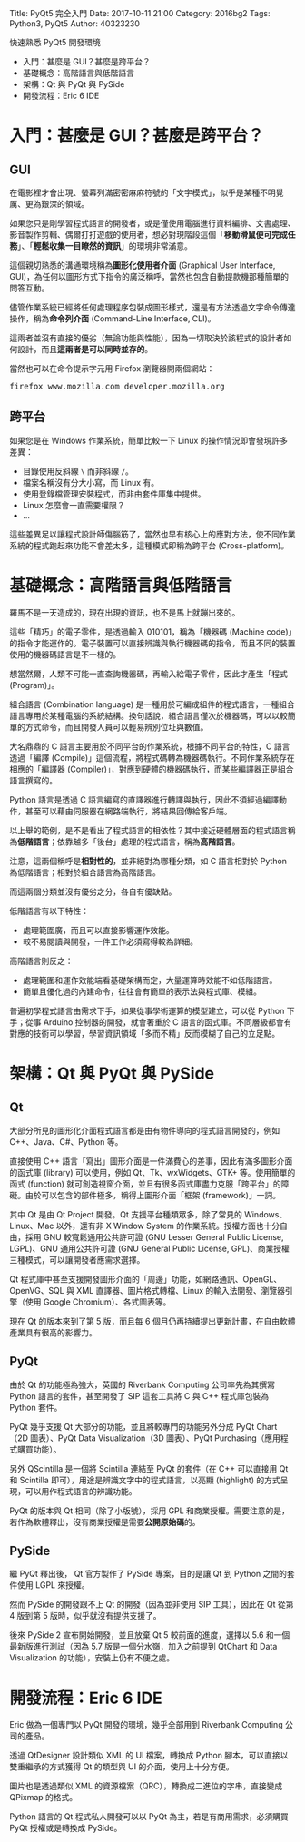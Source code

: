 Title: PyQt5 完全入門
Date: 2017-10-11 21:00
Category: 2016bg2
Tags: Python3, PyQt5
Author: 40323230

快速熟悉 PyQt5 開發環境

+ 入門：甚麼是 GUI？甚麼是跨平台？
+ 基礎概念：高階語言與低階語言
+ 架構：Qt 與 PyQt 與 PySide
+ 開發流程：Eric 6 IDE

<!-- PELICAN_END_SUMMARY -->

入門：甚麼是 GUI？甚麼是跨平台？
===

GUI
---

在電影裡才會出現、螢幕列滿密密麻麻符號的「文字模式」，似乎是某種不明覺厲、更為艱深的領域。

如果您只是剛學習程式語言的開發者，或是僅使用電腦進行資料編排、文書處理、影音製作剪輯、偶爾打打遊戲的使用者，想必對現階段這個「**移動滑鼠便可完成任務**」、「**輕鬆收集一目瞭然的資訊**」的環境非常滿意。

這個親切熟悉的溝通環境稱為**圖形化使用者介面** (Graphical User Interface, GUI)，為任何以圖形方式下指令的廣泛稱呼，當然也包含自動提款機那種簡單的問答互動。

儘管作業系統已經將任何處理程序包裝成圖形樣式，還是有方法透過文字命令傳達操作，稱為**命令列介面** (Command-Line Interface, CLI)。

這兩者並沒有直接的優劣（無論功能與性能），因為一切取決於該程式的設計者如何設計，而且**這兩者是可以同時並存的**。

當然也可以在命令提示字元用 Firefox 瀏覽器開兩個網站：

<pre class="brush: bash">
firefox www.mozilla.com developer.mozilla.org
</pre>

跨平台
---

如果您是在 Windows 作業系統，簡單比較一下 Linux 的操作情況即會發現許多差異：

+ 目錄使用反斜線 `\` 而非斜線 `/`。
+ 檔案名稱沒有分大小寫，而 Linux 有。
+ 使用登錄檔管理安裝程式，而非由套件庫集中提供。
+ Linux 怎麼會一直需要權限？
+ ...

這些差異足以讓程式設計師傷腦筋了，當然也早有核心上的應對方法，使不同作業系統的程式跑起來功能不會差太多，這種模式即稱為跨平台 (Cross-platform)。

基礎概念：高階語言與低階語言
===

羅馬不是一天造成的，現在出現的資訊，也不是馬上就蹦出來的。

這些「精巧」的電子零件，是透過輸入 010101，稱為「機器碼 (Machine code)」的指令才能運作的。電子裝置可以直接辨識與執行機器碼的指令，而且不同的裝置使用的機器碼語言是不一樣的。

想當然爾，人類不可能一直查詢機器碼，再輸入給電子零件，因此才產生「程式 (Program)」。

組合語言 (Combination language) 是一種用於可編成組件的程式語言，一種組合語言專用於某種電腦的系統結構。換句話說，組合語言僅次於機器碼，可以以較簡單的方式命令，而且開發人員可以輕易辨別位址與數值。

大名鼎鼎的 C 語言主要用於不同平台的作業系統，根據不同平台的特性，C 語言透過「編譯 (Compile)」這個流程，將程式碼轉為機器碼執行。不同作業系統存在相應的「編譯器 (Compiler)」，對應到硬體的機器碼執行，而某些編譯器正是組合語言撰寫的。

Python 語言是透過 C 語言編寫的直譯器進行轉譯與執行，因此不須經過編譯動作，甚至可以藉由伺服器在網路端執行，將結果回傳給客戶端。

以上舉的範例，是不是看出了程式語言的相依性？其中接近硬體層面的程式語言稱為**低階語言**；依靠越多「後台」處理的程式語言，稱為**高階語言**。

注意，這兩個稱呼是**相對性的**，並非絕對為哪種分類，如 C 語言相對於 Python 為低階語言；相對於組合語言為高階語言。

而這兩個分類並沒有優劣之分，各自有優缺點。

低階語言有以下特性：

+ 處理範圍廣，而且可以直接影響運作效能。
+ 較不易閱讀與開發，一件工作必須寫得較為詳細。

高階語言則反之：

+ 處理範圍和運作效能端看基礎架構而定，大量運算時效能不如低階語言。
+ 簡單且優化過的內建命令，往往會有簡單的表示法與程式庫、模組。

普遍初學程式語言由需求下手，如果從事學術運算的模型建立，可以從 Python 下手；從事 Arduino 控制器的開發，就會著重於 C 語言的函式庫。不同層級都會有對應的技術可以學習，學習資訊領域「多而不精」反而模糊了自己的立足點。

架構：Qt 與 PyQt 與 PySide
===

Qt
---

大部分所見的圖形化介面程式語言都是由有物件導向的程式語言開發的，例如 C++、Java、C#、Python 等。

直接使用 C++ 語言「寫出」圖形介面是一件滿費心的差事，因此有滿多圖形介面的函式庫 (library) 可以使用，例如 Qt、Tk、wxWidgets、GTK+ 等。使用簡單的函式 (function) 就可創造視窗介面，並且有很多函式庫盡力克服「跨平台」的障礙。由於可以包含的部件極多，稱得上圖形介面「框架 (framework)」一詞。

其中 Qt 是由 Qt Project 開發。Qt 支援平台種類眾多，除了常見的 Windows、Linux、Mac 以外，還有非 X Window System 的作業系統。授權方面也十分自由，採用 GNU 較寬鬆通用公共許可證 (GNU Lesser General Public License, LGPL)、GNU 通用公共許可證 (GNU General Public License, GPL)、商業授權三種模式，可以讓開發者應需求選擇。

Qt 程式庫中甚至支援開發圖形介面的「周邊」功能，如網路通訊、OpenGL、OpenVG、SQL 與 XML 直譯器、圖片格式轉檔、Linux 的輸入法開發、瀏覽器引擎（使用 Google Chromium）、各式圖表等。

現在 Qt 的版本來到了第 5 版，而且每 6 個月仍再持續提出更新計畫，在自由軟體產業具有很高的影響力。

PyQt
---

由於 Qt 的功能極為強大，英國的 Riverbank Computing 公司率先為其撰寫 Python 語言的套件，甚至開發了 SIP 這套工具將 C 與 C++ 程式庫包裝為 Python 套件。

PyQt 幾乎支援 Qt 大部分的功能，並且將較專門的功能另外分成 PyQt Chart（2D 圖表）、PyQt Data Visualization（3D 圖表）、PyQt Purchasing（應用程式購買功能）。

另外 QScintilla 是一個將 Scintilla 連結至 PyQt 的套件（在 C++ 可以直接用 Qt 和 Scintilla 即可），用途是辨識文字中的程式語言，以亮顯 (highlight) 的方式呈現，可以用作程式語言的辨識功能。

PyQt 的版本與 Qt 相同（除了小版號），採用 GPL 和商業授權。需要注意的是，若作為軟體釋出，沒有商業授權是需要**公開原始碼**的。

PySide
---

繼 PyQt 釋出後， Qt 官方製作了 PySide 專案，目的是讓 Qt 到 Python 之間的套件使用 LGPL 來授權。

然而 PySide 的開發跟不上 Qt 的開發（因為並非使用 SIP 工具），因此在 Qt 從第 4 版到第 5 版時，似乎就沒有提供支援了。

後來 PySide 2 宣布開始開發，並且放棄 Qt 5 較前面的進度，選擇以 5.6 和一個最新版進行測試（因為 5.7 版是一個分水嶺，加入之前提到 QtChart 和 Data Visualization 的功能），安裝上仍有不便之處。

開發流程：Eric 6 IDE
===

Eric 做為一個專門以 PyQt 開發的環境，幾乎全部用到 Riverbank Computing 公司的產品。

透過 QtDesigner 設計類似 XML 的 UI 檔案，轉換成 Python 腳本，可以直接以雙重繼承的方式獲得 Qt 的類型與 UI 的介面，使用上十分方便。

圖片也是透過類似 XML 的資源檔案（QRC），轉換成二進位的字串，直接變成 QPixmap 的格式。

Python 語言的 Qt 程式私人開發可以以 PyQt 為主，若是有商用需求，必須購買 PyQt 授權或是轉換成 PySide。